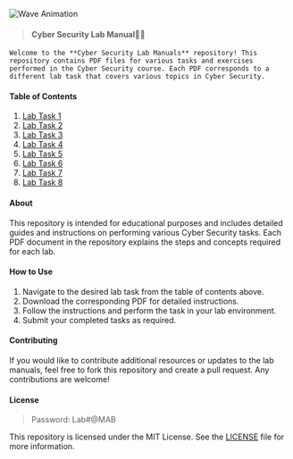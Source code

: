 ![Wave Animation](https://capsule-render.vercel.app/api?type=waving&color=9823f5&height=150&section=header)

> #### Cyber Security Lab Manual🤖🌀

`Welcome to the **Cyber Security Lab Manuals** repository! This repository contains PDF files for various tasks and exercises performed in the Cyber Security course. Each PDF corresponds to a different lab task that covers various topics in Cyber Security.`

#### Table of Contents

1. [Lab Task 1](./Lab_Data/CS_Lab_1_MAB.pdf)
2. [Lab Task 2](./Lab_Data/CS_Lab_2_MAB.pdf)
3. [Lab Task 3](./Lab_Data/CS_Lab_3_MAB.pdf)
4. [Lab Task 4](./Lab_Data/CS_Lab_4_MAB.pdf)
5. [Lab Task 5](./Lab_Data/CS_Lab_5_MAB.pdf)
6. [Lab Task 6](./Lab_Data/CS_Lab_6_MAB.pdf)
7. [Lab Task 7](./Lab_Data/CS_Lab_7_MAB.pdf)
8. [Lab Task 8](./Lab_Data/CS_Lab_8_MAB.pdf)

#### About

This repository is intended for educational purposes and includes detailed guides and instructions on performing various Cyber Security tasks. Each PDF document in the repository explains the steps and concepts required for each lab.

#### How to Use

1. Navigate to the desired lab task from the table of contents above.
2. Download the corresponding PDF for detailed instructions.
3. Follow the instructions and perform the task in your lab environment.
4. Submit your completed tasks as required.

#### Contributing

If you would like to contribute additional resources or updates to the lab manuals, feel free to fork this repository and create a pull request. Any contributions are welcome!

#### License

> Password: Lab#@MAB

This repository is licensed under the MIT License. See the [LICENSE](LICENSE) file for more information.

